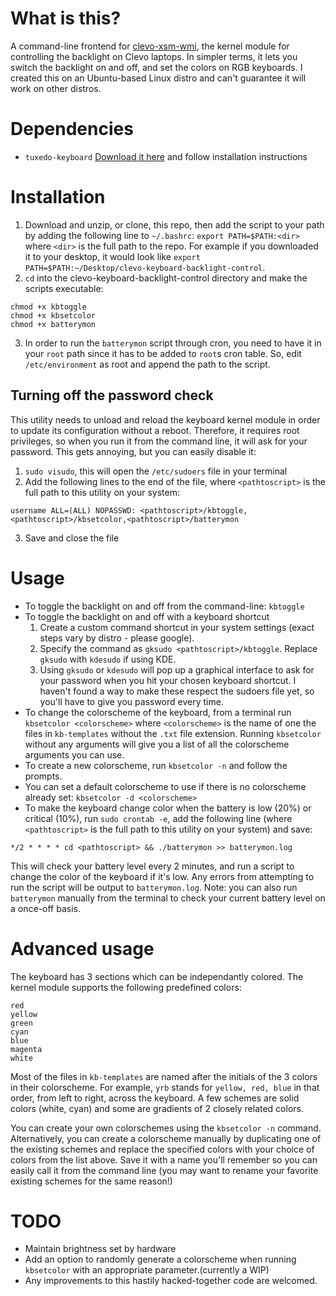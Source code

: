 What is this?
=============

A command-line frontend for [clevo-xsm-wmi](https://bitbucket.org/tuxedocomputers/clevo-xsm-wmi), the kernel module for controlling the backlight on Clevo laptops. In simpler terms, it lets you switch the backlight on and off, and set the colors on RGB keyboards. I created this on an Ubuntu-based Linux distro and can't guarantee it will work on other distros.

Dependencies
============
- `tuxedo-keyboard`
[Download it here](https://github.com/tuxedocomputers/tuxedo-keyboard) and follow installation instructions

Installation
=====
1. Download and unzip, or clone, this repo, then add the script to your path by adding the following line to `~/.bashrc`:
`export PATH=$PATH:<dir>` where `<dir>` is the full path to the repo. For example if you downloaded it to your desktop, it would look like `export PATH=$PATH:~/Desktop/clevo-keyboard-backlight-control`.
2. `cd` into the clevo-keyboard-backlight-control directory and make the scripts executable:
```
chmod +x kbtoggle
chmod +x kbsetcolor
chmod +x batterymon
```
3. In order to run the `batterymon` script through cron, you need to have it in your `root` path since it has to be added to `root`s cron table. So, edit `/etc/environment` as root and append the path to the script.


## Turning off the password check
This utility needs to unload and reload the keyboard kernel module in order to update its configuration without a reboot. Therefore, it requires root privileges, so when you run it from the command line, it will ask for your password.
This gets annoying, but you can easily disable it:
1. `sudo visudo`, this will open the `/etc/sudoers` file in your terminal
2. Add the following lines to the end of the file, where `<pathtoscript>` is the full path to this utility on your system:
```
username ALL=(ALL) NOPASSWD: <pathtoscript>/kbtoggle,<pathtoscript>/kbsetcolor,<pathtoscript>/batterymon
```
3. Save and close the file

Usage
=====
- To toggle the backlight on and off from the command-line: `kbtoggle`
- To toggle the backlight on and off with a keyboard shortcut
	1. Create a custom command shortcut in your system settings (exact steps vary by distro - please google).
	2. Specify the command as `gksudo <pathtoscript>/kbtoggle`. Replace `gksudo` with `kdesudo` if using KDE. 
	3. Using `gksudo` or `kdesudo` will pop up a graphical interface to ask for your password when you hit your chosen keyboard shortcut. I haven't found a way to make these respect the sudoers file yet, so you'll have to give you password every time.
- To change the colorscheme of the keyboard, from a terminal run `kbsetcolor <colorscheme>` where `<colorscheme>` is the name of one the files in `kb-templates` without the `.txt` file extension. Running `kbsetcolor` without any arguments will give you a list of all the colorscheme arguments you can use.
- To create a new colorscheme, run `kbsetcolor -n` and follow the prompts.
- You can set a default colorscheme to use if there is no colorscheme already set: `kbsetcolor -d <colorscheme>`
- To make the keyboard change color when the battery is low (20%) or critical (10%), run `sudo crontab -e`, add the following line (where `<pathtoscript>` is the full path to this utility on your system) and save:
```
*/2 * * * * cd <pathtoscript> && ./batterymon >> batterymon.log
```
This will check your battery level every 2 minutes, and run a script to change the color of the keyboard if it's low. Any errors from attempting to run the script will be output to `batterymon.log`.
Note: you can also run `batterymon` manually from the terminal to check your current battery level on a once-off basis.


Advanced usage
==============
The keyboard has 3 sections which can be independantly colored. The kernel module supports the following predefined colors:
```
red
yellow
green
cyan
blue
magenta
white
```

Most of the files in `kb-templates` are named after the initials of the 3 colors in their colorscheme. For example, `yrb` stands for `yellow, red, blue` in that order, from left to right, across the keyboard. A few schemes are solid colors (white, cyan) and some are gradients of 2 closely related colors.

You can create your own colorschemes using the `kbsetcolor -n` command. Alternatively, you can create a colorscheme manually by duplicating one of the existing schemes and replace the specified colors with your choice of colors from the list above. Save it with a name you'll remember so you can easily call it from the command line (you may want to rename your favorite existing schemes for the same reason!)

TODO
====
- Maintain brightness set by hardware
- Add an option to randomly generate a colorscheme when running `kbsetcolor` with an appropriate parameter.(currently a WIP)
- Any improvements to this hastily hacked-together code are welcomed.
